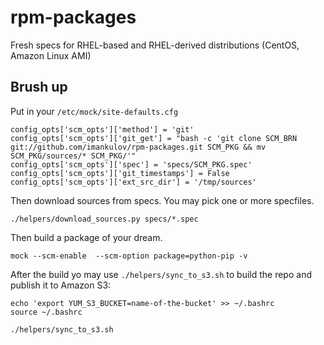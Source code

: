 rpm-packages
============

Fresh specs for RHEL-based and RHEL-derived distributions (CentOS, Amazon Linux AMI)

Brush up
--------

Put in your `/etc/mock/site-defaults.cfg`


    config_opts['scm_opts']['method'] = 'git'
    config_opts['scm_opts']['git_get'] = "bash -c 'git clone SCM_BRN git://github.com/imankulov/rpm-packages.git SCM_PKG && mv SCM_PKG/sources/* SCM_PKG/'"
    config_opts['scm_opts']['spec'] = 'specs/SCM_PKG.spec'
    config_opts['scm_opts']['git_timestamps'] = False
    config_opts['scm_opts']['ext_src_dir'] = '/tmp/sources'

Then download sources from specs. You may pick one or more specfiles.

    ./helpers/download_sources.py specs/*.spec 

Then build a package of your dream.

    mock --scm-enable  --scm-option package=python-pip -v

After the build yo may use `./helpers/sync_to_s3.sh` to build the repo and publish it to Amazon S3:

    echo 'export YUM_S3_BUCKET=name-of-the-bucket' >> ~/.bashrc
    source ~/.bashrc

    ./helpers/sync_to_s3.sh 
